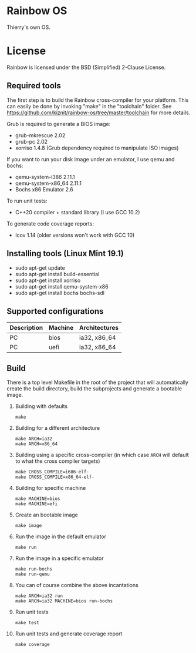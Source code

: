Rainbow OS
==========

Thierry's own OS.


License
=======

Rainbow is licensed under the BSD (Simplified) 2-Clause License.


Required tools
--------------

The first step is to build the Rainbow cross-compiler for your platform. This can easily be done by invoking "make" in the "toolchain" folder.
See https://github.com/kiznit/rainbow-os/tree/master/toolchain for more details.

Grub is required to generate a BIOS image:

* grub-mkrescue 2.02
* grub-pc 2.02
* xorriso 1.4.8 (Grub dependency required to manipulate ISO images)

If you want to run your disk image under an emulator, I use qemu and bochs:

* qemu-system-i386 2.11.1
* qemu-system-x86_64 2.11.1
* Bochs x86 Emulator 2.6

To run unit tests:

* C++20 compiler + standard library (I use GCC 10.2)

To generate code coverage reports:

* lcov 1.14 (older versions won't work with GCC 10)


Installing tools (Linux Mint 19.1)
----------------------------------

* sudo apt-get update
* sudo apt-get install build-essential
* sudo apt-get install xorriso
* sudo apt-get install qemu-system-x86
* sudo apt-get install bochs bochs-sdl


Supported configurations
------------------------

| Description | Machine | Architectures |
|-------------|----------|---------------|
| PC          | bios     | ia32, x86_64  |
| PC          | uefi     | ia32, x86_64  |



Build
-----

There is a top level Makefile in the root of the project that will automatically
create the build directory, build the subprojects and generate a bootable image.

1) Building with defaults

    ```
    make
    ```

2) Building for a different architecture

    ```
    make ARCH=ia32
    make ARCH=x86_64
    ```

3) Building using a specific cross-compiler (in which case `ARCH` will default to what the cross compiler targets)

    ```
    make CROSS_COMPILE=i686-elf-
    make CROSS_COMPILE=x86_64-elf-
    ```

4) Building for specific machine

    ```
    make MACHINE=bios
    make MACHINE=efi
    ```

5) Create an bootable image

    ```
    make image
    ```

6) Run the image in the default emulator

    ```
    make run
    ```

7) Run the image in a specific emulator

    ```
    make run-bochs
    make run-qemu
    ```

8) You can of course combine the above incantations

    ```
    make ARCH=ia32 run
    make ARCH=ia32 MACHINE=bios run-bochs
    ```

9) Run unit tests

    ```
    make test
    ```

10) Run unit tests and generate coverage report

    ```
    make coverage
    ```

